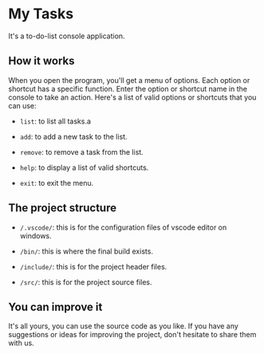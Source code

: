 # My Tasks
It's a to-do-list console application.

## How it works
When you open the program, you'll get a menu of options. Each option or shortcut has a specific function. Enter the option or shortcut name in the console to take an action. Here's a list of valid options or shortcuts that you can use:
- `list`: to list all tasks.a

- `add`: to add a new task to the list.

- `remove`: to remove a task from the list.

- `help`: to display a list of valid shortcuts.

- `exit`: to exit the menu.

## The project structure
- `/.vscode/`: this is for the configuration files of vscode editor on windows.

- `/bin/`: this is where the final build exists.

- `/include/`: this is for the project header files.

- `/src/`: this is for the project source files.

## You can improve it
It's all yours, you can use the source code as you like. If you have any suggestions or ideas for improving the project, don't hesitate to share them with us.